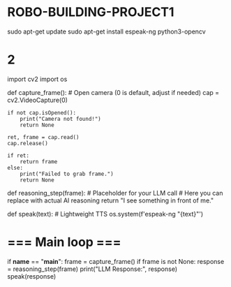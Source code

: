 # ROBO-BUILDING-PROJECT1
sudo apt-get update
sudo apt-get install espeak-ng python3-opencv


# 2
import cv2
import os

def capture_frame():
    # Open camera (0 is default, adjust if needed)
    cap = cv2.VideoCapture(0)

    if not cap.isOpened():
        print("Camera not found!")
        return None

    ret, frame = cap.read()
    cap.release()

    if ret:
        return frame
    else:
        print("Failed to grab frame.")
        return None

def reasoning_step(frame):
    # Placeholder for your LLM call
    # Here you can replace with actual AI reasoning
    return "I see something in front of me."

def speak(text):
    # Lightweight TTS
    os.system(f'espeak-ng "{text}"')

# === Main loop ===
if __name__ == "__main__":
    frame = capture_frame()
    if frame is not None:
        response = reasoning_step(frame)
        print("LLM Response:", response)
        speak(response)



